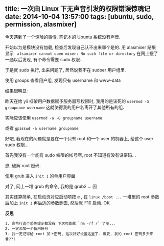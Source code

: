 title: 一次由 Linux 下无声音引发的权限错误惊魂记
date: 2014-10-04 13:57:00
tags: [ubuntu, sudo, permission, alasmixer]
---

今天遇到了一个惊险的事情, 笔记本的 Ubuntu 系统没有声音.

开始以为是模块没有加载, 检查后发现自己认不出来哪个是的. 用 alasmixer 结果显示 ` alsamixer cannot open mixer: No such file or directory` 在网上搜了一通以后发现, 有个命令需要 sudo 权限.

于是就 sudo 执行, 出来问题了, 居然说我不在 sudoer 用户组里.

使用 groups 查看用户组, 发现只有 username 和 www-data

结果很明显:

昨天在给 yii 框架用户数据赋予服务器写权限时, 我用的是该死的 `usermod -G groupname username` 这就使得我的用户名离开了其他所有的组.

实际应该使用 `usermod -a -G groupname username`

或者 `gpasswd -a username groupname`

好吧, 我现在的问题就是要在一个只有 root 和一个 user 的机器上, 给这个 user sudo 权限...

首先我没有一个能有 sudo 权限的帐号啊, root 不知道有没有设密码...

恩, 破解 root 密码.

使用 grub 进入 `init 1` 的单用户界面

对了, 网上一堆 grub 的命令, 我的是 grub2 ... 囧

其实还算简单, 在启动页对应启动项按 e , 在 `linux /boot ...` 一堆里的 root 参数后加上 `init 1` 再后边的参数删去, 然后就 F10 启动. OK

**反思**

    1. 命令行连个恐怖提示都没有 下次可能就 `rm -rf /` 了吧...
    2. 一定添加一个备用帐号
    3. 我一定记得给 root 加上密码, 这次好好设置这里了. 诶要, 我的 root 密码多少来着???

